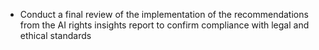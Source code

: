 - Conduct a final review of the implementation of the recommendations from the AI rights insights report to confirm compliance with legal and ethical standards
